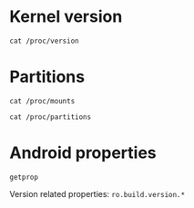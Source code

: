 # Kernel version
`cat /proc/version`

# Partitions
`cat /proc/mounts`

`cat /proc/partitions`

# Android properties
`getprop`

Version related properties: `ro.build.version.*`
